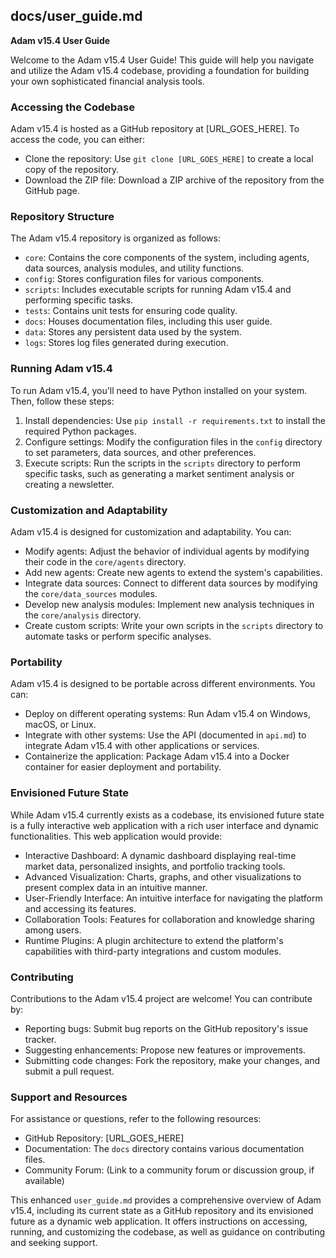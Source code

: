 ## docs/user_guide.md

**Adam v15.4 User Guide**

Welcome to the Adam v15.4 User Guide! This guide will help you navigate and utilize the Adam v15.4 codebase, providing a foundation for building your own sophisticated financial analysis tools.

### Accessing the Codebase

Adam v15.4 is hosted as a GitHub repository at [URL_GOES_HERE]. To access the code, you can either:

*   Clone the repository: Use `git clone [URL_GOES_HERE]` to create a local copy of the repository.
*   Download the ZIP file: Download a ZIP archive of the repository from the GitHub page.

### Repository Structure

The Adam v15.4 repository is organized as follows:

*   `core`: Contains the core components of the system, including agents, data sources, analysis modules, and utility functions.
*   `config`:  Stores configuration files for various components.
*   `scripts`:  Includes executable scripts for running Adam v15.4 and performing specific tasks.
*   `tests`:  Contains unit tests for ensuring code quality.
*   `docs`:  Houses documentation files, including this user guide.
*   `data`:  Stores any persistent data used by the system.
*   `logs`:  Stores log files generated during execution.

### Running Adam v15.4

To run Adam v15.4, you'll need to have Python installed on your system.  Then, follow these steps:

1.  Install dependencies: Use `pip install -r requirements.txt` to install the required Python packages.
2.  Configure settings:  Modify the configuration files in the `config` directory to set parameters, data sources, and other preferences.
3.  Execute scripts:  Run the scripts in the `scripts` directory to perform specific tasks, such as generating a market sentiment analysis or creating a newsletter.

### Customization and Adaptability

Adam v15.4 is designed for customization and adaptability. You can:

*   Modify agents:  Adjust the behavior of individual agents by modifying their code in the `core/agents` directory.
*   Add new agents:  Create new agents to extend the system's capabilities.
*   Integrate data sources:  Connect to different data sources by modifying the `core/data_sources` modules.
*   Develop new analysis modules:  Implement new analysis techniques in the `core/analysis` directory.
*   Create custom scripts:  Write your own scripts in the `scripts` directory to automate tasks or perform specific analyses.

### Portability

Adam v15.4 is designed to be portable across different environments. You can:

*   Deploy on different operating systems:  Run Adam v15.4 on Windows, macOS, or Linux.
*   Integrate with other systems:  Use the API (documented in `api.md`) to integrate Adam v15.4 with other applications or services.
*   Containerize the application:  Package Adam v15.4 into a Docker container for easier deployment and portability.

### Envisioned Future State

While Adam v15.4 currently exists as a codebase, its envisioned future state is a fully interactive web application with a rich user interface and dynamic functionalities. This web application would provide:

*   Interactive Dashboard: A dynamic dashboard displaying real-time market data, personalized insights, and portfolio tracking tools.
*   Advanced Visualization: Charts, graphs, and other visualizations to present complex data in an intuitive manner.
*   User-Friendly Interface: An intuitive interface for navigating the platform and accessing its features.
*   Collaboration Tools: Features for collaboration and knowledge sharing among users.
*   Runtime Plugins: A plugin architecture to extend the platform's capabilities with third-party integrations and custom modules.

### Contributing

Contributions to the Adam v15.4 project are welcome! You can contribute by:

*   Reporting bugs:  Submit bug reports on the GitHub repository's issue tracker.
*   Suggesting enhancements:  Propose new features or improvements.
*   Submitting code changes:  Fork the repository, make your changes, and submit a pull request.

### Support and Resources

For assistance or questions, refer to the following resources:

*   GitHub Repository:  [URL_GOES_HERE]
*   Documentation:  The `docs` directory contains various documentation files.
*   Community Forum:  (Link to a community forum or discussion group, if available)

This enhanced `user_guide.md` provides a comprehensive overview of Adam v15.4, including its current state as a GitHub repository and its envisioned future as a dynamic web application. It offers instructions on accessing, running, and customizing the codebase, as well as guidance on contributing and seeking support.
